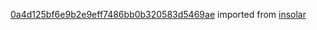 [0a4d125bf6e9b2e9eff7486bb0b320583d5469ae](https://github.com/insolar/insolar/commit/0a4d125bf6e9b2e9eff7486bb0b320583d5469ae) imported from [insolar](https://github.com/insolar/insolar)
